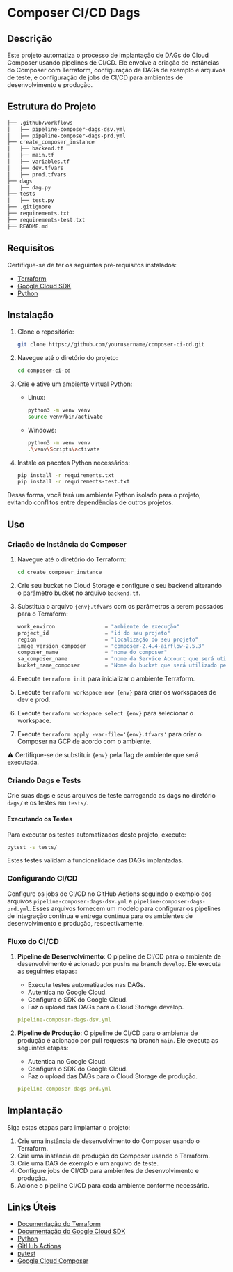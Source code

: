 # Composer CI/CD Dags
## Descrição
Este projeto automatiza o processo de implantação de DAGs do Cloud Composer usando pipelines de CI/CD. Ele envolve a criação de instâncias do Composer com Terraform, configuração de DAGs de exemplo e arquivos de teste, e configuração de jobs de CI/CD para ambientes de desenvolvimento e produção.

## Estrutura do Projeto

```bash
├── .github/workflows
│   ├── pipeline-composer-dags-dsv.yml
│   ├── pipeline-composer-dags-prd.yml
├── create_composer_instance
│   ├── backend.tf
│   ├── main.tf
│   ├── variables.tf
│   ├── dev.tfvars
│   ├── prod.tfvars
├── dags
│   ├── dag.py
├── tests
│   ├── test.py
├── .gitignore
├── requirements.txt
├── requirements-test.txt
├── README.md
``````

## Requisitos

Certifique-se de ter os seguintes pré-requisitos instalados:

- [Terraform](https://www.terraform.io/)
- [Google Cloud SDK](https://cloud.google.com/sdk)
- [Python](https://www.python.org/)

## Instalação

1. Clone o repositório:

    ```bash
    git clone https://github.com/yourusername/composer-ci-cd.git
    ```

2. Navegue até o diretório do projeto:

    ```bash
    cd composer-ci-cd
    ```

3. Crie e ative um ambiente virtual Python:
    - Linux:
        ```bash
        python3 -m venv venv
        source venv/bin/activate
        ```
    - Windows:
         ```bash
        python3 -m venv venv
        .\venv\Scripts\activate
         ```
4. Instale os pacotes Python necessários:

    ```bash
    pip install -r requirements.txt
    pip install -r requirements-test.txt
    ```

Dessa forma, você terá um ambiente Python isolado para o projeto, evitando conflitos entre dependências de outros projetos.

## Uso

### Criação de Instância do Composer

1. Navegue até o diretório do Terraform:

    ```bash
    cd create_composer_instance
    ```
2. Crie seu bucket no Cloud Storage e configure o seu backend alterando o parâmetro bucket no arquivo `backend.tf`.

3. Substitua o arquivo `{env}.tfvars` com os parâmetros a serem passados para o Terraform:

    ```tf
    work_environ                = "ambiente de execução"
    project_id                  = "id do seu projeto"
    region                      = "localização do seu projeto"
    image_version_composer      = "composer-2.4.4-airflow-2.5.3"
    composer_name               = "nome do composer"
    sa_composer_name            = "nome da Service Account que será utilizada pelo Composer"
    bucket_name_composer        = "Nome do bucket que será utilizado pelo Composer."
    ```

4. Execute `terraform init` para inicializar o ambiente Terraform.
5. Execute `terraform workspace new {env}` para criar os workspaces de dev e prod.
6. Execute `terraform workspace select {env}` para selecionar o workspace.
7. Execute `terraform apply -var-file='{env}.tfvars'` para criar o Composer na GCP de acordo com o ambiente.

⚠️ Certifique-se de substituir `{env}` pela flag de ambiente que será executada.

### Criando Dags e Tests
Crie suas dags e seus arquivos de teste carregando as dags no diretório `dags/` e os testes em `tests/`.

#### Executando os Testes

Para executar os testes automatizados deste projeto, execute:

```bash
pytest -s tests/
```
Estes testes validam a funcionalidade das DAGs implantadas.

### Configurando CI/CD
Configure os jobs de CI/CD no GitHub Actions seguindo o exemplo dos arquivos `pipeline-composer-dags-dsv.yml` e `pipeline-composer-dags-prd.yml`. Esses arquivos fornecem um modelo para configurar os pipelines de integração contínua e entrega contínua para os ambientes de desenvolvimento e produção, respectivamente.

### Fluxo do CI/CD

1. **Pipeline de Desenvolvimento**: O pipeline de CI/CD para o ambiente de desenvolvimento é acionado por pushs na branch `develop`. Ele executa as seguintes etapas:
    - Executa testes automatizados nas DAGs.
    - Autentica no Google Cloud.
    - Configura o SDK do Google Cloud.
    - Faz o upload das DAGs para o Cloud Storage develop.

    ```yaml
    pipeline-composer-dags-dsv.yml
    ```

2. **Pipeline de Produção**: O pipeline de CI/CD para o ambiente de produção é acionado por pull requests na branch `main`. Ele executa as seguintes etapas:
    - Autentica no Google Cloud.
    - Configura o SDK do Google Cloud.
    - Faz o upload das DAGs para o Cloud Storage de produção.

    ```yaml
    pipeline-composer-dags-prd.yml
    ```

## Implantação

Siga estas etapas para implantar o projeto:

1. Crie uma instância de desenvolvimento do Composer usando o Terraform.
2. Crie uma instância de produção do Composer usando o Terraform.
3. Crie uma DAG de exemplo e um arquivo de teste.
4. Configure jobs de CI/CD para ambientes de desenvolvimento e produção.
5. Acione o pipeline CI/CD para cada ambiente conforme necessário.

## Links Úteis

- [Documentação do Terraform](https://learn.hashicorp.com/tutorials/terraform/install-cli)
- [Documentação do Google Cloud SDK](https://cloud.google.com/sdk)
- [Python](https://www.python.org/)
- [GitHub Actions](https://docs.github.com/pt/actions)
- [pytest](https://docs.pytest.org/en/7.0.x/)
- [Google Cloud Composer](https://cloud.google.com/composer)
